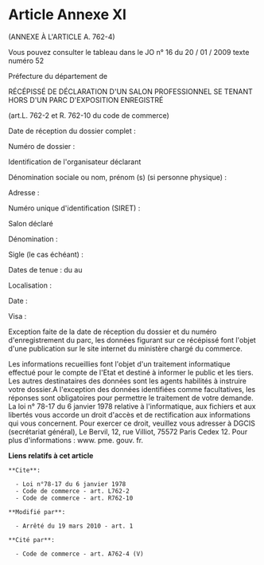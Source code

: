 # Article Annexe XI

(ANNEXE À L'ARTICLE A. 762-4) 

Vous pouvez consulter le tableau dans le JO n° 16 du 20 / 01 / 2009 texte numéro 52 

Préfecture du département de 

RÉCÉPISSÉ DE DÉCLARATION D'UN SALON PROFESSIONNEL SE TENANT HORS D'UN PARC D'EXPOSITION ENREGISTRÉ 

(art.L. 762-2 et R. 762-10 du code de commerce) 

Date de réception du dossier complet : 

Numéro de dossier : 

Identification de l'organisateur déclarant 

Dénomination sociale ou nom, prénom (s) (si personne physique) : 

Adresse : 

Numéro unique d'identification (SIRET) : 

Salon déclaré 

Dénomination : 

Sigle (le cas échéant) : 

Dates de tenue : du au 

Localisation : 

Date : 

Visa : 

Exception faite de la date de réception du dossier et du numéro d'enregistrement du parc, les données figurant sur ce
récépissé font l'objet d'une publication sur le site internet du ministère chargé du commerce. 

Les informations recueillies font l'objet d'un traitement informatique effectué pour le compte de l'Etat et destiné à
informer le public et les tiers. Les autres destinataires des données sont les agents habilités à instruire votre dossier.A
l'exception des données identifiées comme facultatives, les réponses sont obligatoires pour permettre le traitement de votre
demande. La loi n° 78-17 du 6 janvier 1978 relative à l'informatique, aux fichiers et aux libertés vous accorde un droit
d'accès et de rectification aux informations qui vous concernent. Pour exercer ce droit, veuillez vous adresser à DGCIS
(secrétariat général), Le Bervil, 12, rue Villiot, 75572 Paris Cedex 12. Pour plus d'informations : www. pme. gouv. fr.

**Liens relatifs à cet article**

	**Cite**:

	  - Loi n°78-17 du 6 janvier 1978
	  - Code de commerce - art. L762-2
	  - Code de commerce - art. R762-10

	**Modifié par**:

	  - Arrêté du 19 mars 2010 - art. 1

	**Cité par**:

	  - Code de commerce - art. A762-4 (V)
